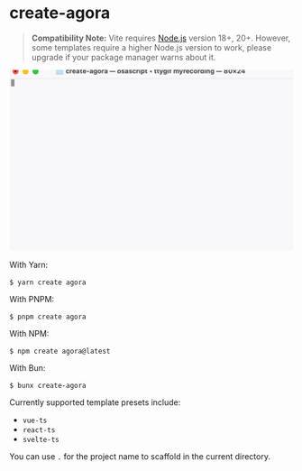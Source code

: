# create-agora

> **Compatibility Note:** Vite requires [Node.js](https://nodejs.org/en/) version 18+, 20+. However, some templates require a higher Node.js version to work, please upgrade if your package manager warns about it.

![1719469408236](image/README/1719469408236.png)

With Yarn:

```
$ yarn create agora
```

With PNPM:

```
$ pnpm create agora
```

With NPM:

```
$ npm create agora@latest
```

With Bun:

```
$ bunx create-agora
```

Currently supported template presets include:

- `vue-ts`
- `react-ts`
- `svelte-ts`

You can use `.` for the project name to scaffold in the current directory.

